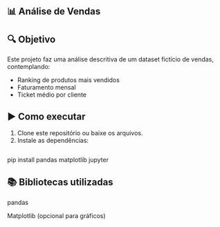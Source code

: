 ## 📊 Análise de Vendas

## 🔍 Objetivo
Este projeto faz uma análise descritiva de um dataset fictício de vendas, contemplando:
- Ranking de produtos mais vendidos
- Faturamento mensal
- Ticket médio por cliente

## ▶️ Como executar
1. Clone este repositório ou baixe os arquivos.
2. Instale as dependências:
   ```bash
pip install pandas matplotlib jupyter

## 📚 Bibliotecas utilizadas
pandas

Matplotlib (opcional para gráficos)
